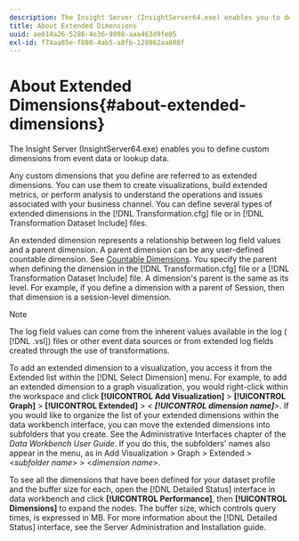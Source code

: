 ```yaml
---
description: The Insight Server (InsightServer64.exe) enables you to define custom dimensions from event data or lookup data.
title: About Extended Dimensions
uuid: ae014a26-5286-4e36-9098-aaa463d9fe05
exl-id: f74aa85e-f880-4ab5-a8fb-128862aa808f
---
```

# About Extended Dimensions{#about-extended-dimensions}

The Insight Server (InsightServer64.exe) enables you to define custom dimensions from event data or lookup data.

 Any custom dimensions that you define are referred to as extended dimensions. You can use them to create visualizations, build extended metrics, or perform analysis to understand the operations and issues associated with your business channel. You can define several types of extended dimensions in the [!DNL Transformation.cfg] file or in [!DNL Transformation Dataset Include] files.

An extended dimension represents a relationship between log field values and a parent dimension. A parent dimension can be any user-defined countable dimension. See [Countable Dimensions](../../../home/c-dataset-const-proc/c-ex-dim/c-types-ex-dim/c-count-dim.md#concept-f28b633419494e7bbc510012dbfcc6f8). You specify the parent when defining the dimension in the [!DNL Transformation.cfg] file or a [!DNL Transformation Dataset Include] file. A dimension's parent is the same as its level. For example, if you define a dimension with a parent of Session, then that dimension is a session-level dimension.

>[!NOTE]
>
>The log field values can come from the inherent values available in the log ( [!DNL .vsl]) files or other event data sources or from extended log fields created through the use of transformations.

To add an extended dimension to a visualization, you access it from the Extended list within the [!DNL Select Dimension] menu. For example, to add an extended dimension to a graph visualization, you would right-click within the workspace and click **[!UICONTROL Add Visualization]** > **[!UICONTROL Graph]** > **[!UICONTROL Extended]** > *< **[!UICONTROL dimension name]**>*. If you would like to organize the list of your extended dimensions within the data workbench interface, you can move the extended dimensions into subfolders that you create. See the Administrative Interfaces chapter of the *Data Workbench User Guide*. If you do this, the subfolders' names also appear in the menu, as in Add Visualization > Graph > Extended > <*subfolder name*> > <*dimension name*>.

To see all the dimensions that have been defined for your dataset profile and the buffer size for each, open the [!DNL Detailed Status] interface in data workbench and click **[!UICONTROL Performance]**, then **[!UICONTROL Dimensions]** to expand the nodes. The buffer size, which controls query times, is expressed in MB. For more information about the [!DNL Detailed Status] interface, see the Server Administration and Installation guide.
